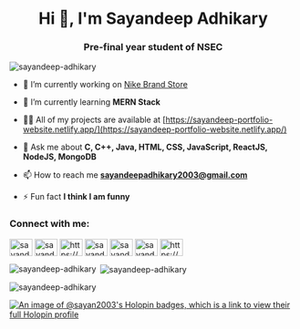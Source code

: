 <h1 align="center">Hi 👋, I'm Sayandeep Adhikary</h1>
<h3 align="center">Pre-final year student of NSEC</h3>

<p align="left"> <img src="https://komarev.com/ghpvc/?username=sayandeep-adhikary&label=Profile%20views&color=0e75b6&style=flat" alt="sayandeep-adhikary" /> </p>


- 🔭 I’m currently working on [Nike Brand Store](https://sayandeep-nikestore.netlify.app/)

- 🌱 I’m currently learning **MERN Stack**

- 👨‍💻 All of my projects are available at [https://sayandeep-portfolio-website.netlify.app/](https://sayandeep-portfolio-website.netlify.app/)

- 💬 Ask me about **C, C++, Java, HTML, CSS, JavaScript, ReactJS, NodeJS, MongoDB**

- 📫 How to reach me **sayandeepadhikary2003@gmail.com**

- ⚡ Fun fact **I think I am funny**

<h3 align="left">Connect with me:</h3>
<p align="left">
<a href="https://dev.to/sayandeepadhikary" target="blank"><img align="center" src="https://raw.githubusercontent.com/rahuldkjain/github-profile-readme-generator/master/src/images/icons/Social/devto.svg" alt="sayandeepadhikary" height="30" width="40" /></a>
<a href="https://linkedin.com/in/sayandeep-adhikary-029564220" target="blank"><img align="center" src="https://raw.githubusercontent.com/rahuldkjain/github-profile-readme-generator/master/src/images/icons/Social/linked-in-alt.svg" alt="sayandeep-adhikary-029564220" height="30" width="40" /></a>
<a href="https://fb.com/https://www.facebook.com/profile.php?id=100073317752458" target="blank"><img align="center" src="https://raw.githubusercontent.com/rahuldkjain/github-profile-readme-generator/master/src/images/icons/Social/facebook.svg" alt="https://www.facebook.com/profile.php?id=100073317752458" height="30" width="40" /></a>
<a href="https://instagram.com/sayandeep.adhikary" target="blank"><img align="center" src="https://raw.githubusercontent.com/rahuldkjain/github-profile-readme-generator/master/src/images/icons/Social/instagram.svg" alt="sayandeep.adhikary" height="30" width="40" /></a>
<a href="https://www.codechef.com/users/sayandeep_2003" target="blank"><img align="center" src="https://cdn.jsdelivr.net/npm/simple-icons@3.1.0/icons/codechef.svg" alt="sayandeep_2003" height="30" width="40" /></a>
<a href="https://www.leetcode.com/sayandeepadhikary2003" target="blank"><img align="center" src="https://raw.githubusercontent.com/rahuldkjain/github-profile-readme-generator/master/src/images/icons/Social/leet-code.svg" alt="sayandeepadhikary2003" height="30" width="40" /></a>
<a href="https://auth.geeksforgeeks.org/user/https://auth.geeksforgeeks.org/user/sayandeepadhikary2003/practice" target="blank"><img align="center" src="https://raw.githubusercontent.com/rahuldkjain/github-profile-readme-generator/master/src/images/icons/Social/geeks-for-geeks.svg" alt="https://auth.geeksforgeeks.org/user/sayandeepadhikary2003/practice" height="30" width="40" /></a>
</p>

<p><img align="left" src="https://github-readme-stats.vercel.app/api/top-langs?username=sayandeep-adhikary&show_icons=true&locale=en&layout=compact" alt="sayandeep-adhikary" /></p>

<p>&nbsp;<img align="center" src="https://github-readme-stats.vercel.app/api?username=sayandeep-adhikary&show_icons=true&locale=en" alt="sayandeep-adhikary" /></p>

<p><img align="center" src="https://github-readme-streak-stats.herokuapp.com/?user=sayandeep-adhikary&" alt="sayandeep-adhikary" /></p>

<p><a href="https://holopin.io/@sayan2003"><img src="https://holopin.me/sayan2003" alt="An image of @sayan2003&#39;s Holopin badges, which is a link to view their full Holopin profile"></a></p>
